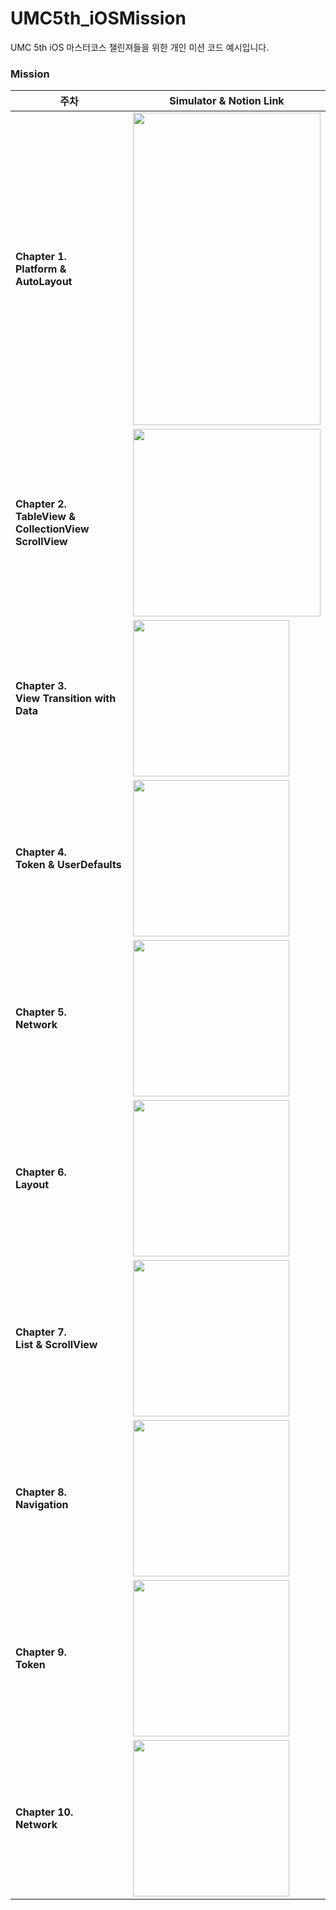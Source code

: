 # UMC5th_iOSMission
UMC 5th iOS 마스터코스 챌린져들을 위한 개인 미션 코드 예시입니다.

### Mission

| 주차          | Simulator & Notion Link                                     | 
|-------------|--------------------------------------------|
| **Chapter 1.<br>  Platform & AutoLayout** <br> | <img src="https://github.com/yeahzxnn/UMC5th_iOSMission/assets/102504021/55dbbe89-9226-4bc9-88bb-1d692779e17e" width="300" height="500"> |
| **Chapter 2.<br>  TableView & CollectionView <br> ScrollView**  | <img src="https://github.com/yeahzxnn/UMC5th_iOSMission/assets/102504021/de1f358e-73cb-4562-a69d-a938a04190d7" width="300" > |
| **Chapter 3.<br>  View Transition with Data**  | <img src="" width="250" > |
| **Chapter 4.<br>  Token & UserDefaults**  | <img src="" width="250" > |
| **Chapter 5.<br>  Network**  | <img src="" width="250" > |
| **Chapter 6.<br>  Layout**  | <img src="" width="250" > |
| **Chapter 7.<br>  List & ScrollView**  | <img src="" width="250" > |
| **Chapter 8.<br>  Navigation**  | <img src="" width="250" > |
| **Chapter 9.<br>  Token**  | <img src="" width="250" > |
| **Chapter 10.<br> Network**  | <img src="" width="250" > |
